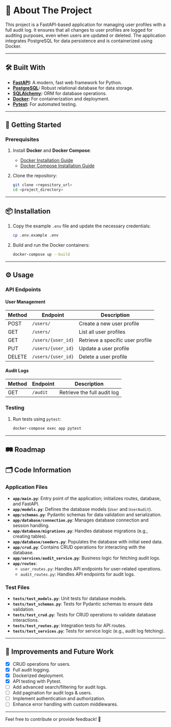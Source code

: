 # 📖 About The Project

This project is a FastAPI-based application for managing user profiles with a full audit log. It ensures that all changes to user profiles are logged for auditing purposes, even when users are updated or deleted. The application integrates PostgreSQL for data persistence and is containerized using Docker.

---

## 🛠️ Built With

- **[FastAPI](https://fastapi.tiangolo.com/):** A modern, fast web framework for Python.
- **[PostgreSQL](https://www.postgresql.org/):** Robust relational database for data storage.
- **[SQLAlchemy](https://www.sqlalchemy.org/):** ORM for database operations.
- **[Docker](https://www.docker.com/):** For containerization and deployment.
- **[Pytest](https://pytest.org/):** For automated testing.

---

## 🚀 Getting Started

### Prerequisites

1. Install **Docker** and **Docker Compose**:
   - [Docker Installation Guide](https://docs.docker.com/get-docker/)
   - [Docker Compose Installation Guide](https://docs.docker.com/compose/install/)

2. Clone the repository:
   ```bash
   git clone <repository_url>
   cd <project_directory>
   ```

---

## 📦 Installation

1. Copy the example `.env` file and update the necessary credentials:
   ```bash
   cp .env.example .env
   ```

2. Build and run the Docker containers:
   ```bash
   docker-compose up --build
   ```

---

## ⚙️ Usage

### API Endpoints

#### User Management
| Method | Endpoint          | Description                     |
|--------|-------------------|---------------------------------|
| POST   | `/users/`         | Create a new user profile       |
| GET    | `/users/`         | List all user profiles          |
| GET    | `/users/{user_id}`| Retrieve a specific user profile|
| PUT    | `/users/{user_id}`| Update a user profile           |
| DELETE | `/users/{user_id}`| Delete a user profile           |

#### Audit Logs
| Method | Endpoint | Description                         |
|--------|----------|-------------------------------------|
| GET    | `/audit` | Retrieve the full audit log         |

### Testing

1. Run tests using `pytest`:
   ```bash
   docker-compose exec app pytest
   ```

---

## 🛤️ Roadmap

## 🗂️ Code Information

### Application Files

- **`app/main.py`**: Entry point of the application; initializes routes, database, and FastAPI.
- **`app/models.py`**: Defines the database models (`User` and `UserAudit`).
- **`app/schemas.py`**: Pydantic schemas for data validation and serialization.
- **`app/database/connection.py`**: Manages database connection and session handling.
- **`app/database/migrations.py`**: Handles database migrations (e.g., creating tables).
- **`app/database/seeders.py`**: Populates the database with initial seed data.
- **`app/crud.py`**: Contains CRUD operations for interacting with the database.
- **`app/services/audit_service.py`**: Business logic for fetching audit logs.
- **`app/routes`**:
  - `user_routes.py`: Handles API endpoints for user-related operations.
  - `audit_routes.py`: Handles API endpoints for audit logs.

### Test Files

- **`tests/test_models.py`**: Unit tests for database models.
- **`tests/test_schemas.py`**: Tests for Pydantic schemas to ensure data validation.
- **`tests/test_crud.py`**: Tests for CRUD operations to validate database interactions.
- **`tests/test_routes.py`**: Integration tests for API routes.
- **`tests/test_services.py`**: Tests for service logic (e.g., audit log fetching).

---

## 📝 Improvements and Future Work


- [x] CRUD operations for users.
- [x] Full audit logging.
- [x] Dockerized deployment.
- [x] API testing with Pytest.
- [ ] Add advanced search/filtering for audit logs.
- [ ] Add pagination for audit logs & users.
- [ ] Implement authentication and authorization.
- [ ] Enhance error handling with custom middlewares.

---

Feel free to contribute or provide feedback! 🚀

